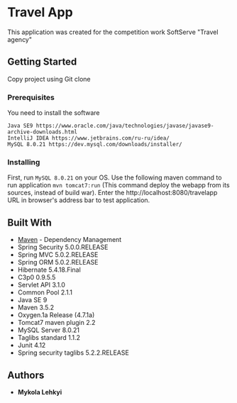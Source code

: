 # Travel App

This application was created for the competition work SoftServe "Travel agency"

## Getting Started

Copy project using Git clone 

### Prerequisites

You need to install the software

```
Java SE9 https://www.oracle.com/java/technologies/javase/javase9-archive-downloads.html
IntelliJ IDEA https://www.jetbrains.com/ru-ru/idea/
MySQL 8.0.21 https://dev.mysql.com/downloads/installer/
```

### Installing
First, run ```MySQL 8.0.21``` on your OS.
Use the following maven command to run application ```mvn tomcat7:run``` (This command deploy the webapp from its sources, instead of build war).
Enter the http://localhost:8080/travelapp URL in browser's address bar to test application.

## Built With

* [Maven](https://maven.apache.org/) - Dependency Management
*	Spring Security 5.0.0.RELEASE
*	Spring MVC 5.0.2.RELEASE
*	Spring ORM 5.0.2.RELEASE
*	Hibernate 5.4.18.Final
*	C3p0 0.9.5.5 
*	Servlet API 3.1.0
*	Common Pool 2.1.1
*	Java SE 9
*	Maven 3.5.2
*	Oxygen.1a Release (4.7.1a)
* Tomcat7 maven plugin 2.2
*	MySQL Server 8.0.21
*	Taglibs standard 1.1.2
*	Junit 4.12
*	Spring security taglibs 5.2.2.RELEASE

## Authors

* **Mykola Lehkyi** 

